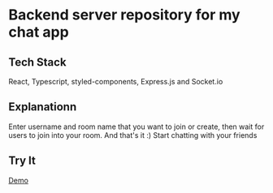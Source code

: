 # Backend server repository for my chat app

## Tech Stack

React, Typescript, styled-components, Express.js and Socket.io

## Explanationn

Enter username and room name that you want to join or create, then wait for users to join into your room. And that's it :) Start chatting with your friends

## Try It

[Demo](https://localchatapp-fe.vercel.app/)
